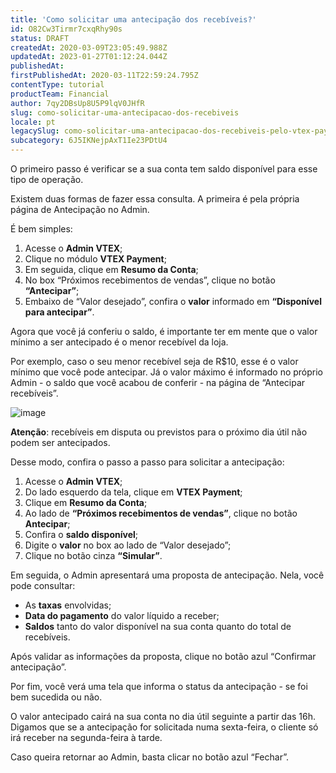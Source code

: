 ```yaml
---
title: 'Como solicitar uma antecipação dos recebíveis?'
id: O82Cw3Tirmr7cxqRhy90s
status: DRAFT
createdAt: 2020-03-09T23:05:49.988Z
updatedAt: 2023-01-27T01:12:24.044Z
publishedAt: 
firstPublishedAt: 2020-03-11T22:59:24.795Z
contentType: tutorial
productTeam: Financial
author: 7qy2DBsUp8U5P9lqV0JHfR
slug: como-solicitar-uma-antecipacao-dos-recebiveis
locale: pt
legacySlug: como-solicitar-uma-antecipacao-dos-recebiveis-pelo-vtex-payment
subcategory: 6J5IKNejpAxT1Ie23PDtU4
---
```


O primeiro passo é verificar se a sua conta tem saldo disponível para esse tipo de operação.

Existem duas formas de fazer essa consulta. A primeira é pela própria página de Antecipação no Admin.

É bem simples:

1. Acesse o __Admin VTEX__;
2. Clique no módulo __VTEX Payment__;
3. Em seguida, clique em __Resumo da Conta__;
4. No box “Próximos recebimentos de vendas”, clique no botão __“Antecipar”__;
5. Embaixo de “Valor desejado”, confira o __valor__ informado em __“Disponível para antecipar”__.

Agora que você já conferiu o saldo, é importante ter em mente que o valor mínimo a ser antecipado é o menor recebível da loja. 

Por exemplo, caso o seu menor recebível seja de R$10, esse é o valor mínimo que você pode antecipar. Já o valor máximo é informado no próprio Admin - o saldo que você acabou de conferir - na página de “Antecipar recebíveis”. 

![image](//images.ctfassets.net/alneenqid6w5/oWY3RyEekfyjuBEjI27m3/18aba6b309f1acb3f945100927d25ead/image.png)

<div class="alert alert-info">
<strong>Atenção</strong>: recebíveis em disputa ou previstos para o próximo dia útil não podem ser antecipados.
</div>

Desse modo, confira o passo a passo para solicitar a antecipação:

1. Acesse o __Admin VTEX__;
2. Do lado esquerdo da tela, clique em __VTEX Payment__;
3. Clique em __Resumo da Conta__;
4. Ao lado de __“Próximos recebimentos de vendas”__, clique no botão __Antecipar__;
5. Confira o __saldo disponível__;
6. Digite o __valor__ no box ao lado de “Valor desejado”;
7. Clique no botão cinza __“Simular”__.

Em seguida, o Admin apresentará uma proposta de antecipação. Nela, você pode consultar: 

- As __taxas__ envolvidas;
- __Data do pagamento__ do valor líquido a receber; 
- __Saldos__ tanto do valor disponível na sua conta quanto do total de recebíveis.

Após validar as informações da proposta, clique no botão azul “Confirmar antecipação”.

Por fim, você verá uma tela que informa o status da antecipação - se foi bem sucedida ou não. 

O valor antecipado cairá na sua conta no dia útil seguinte a partir das 16h. Digamos que se a antecipação for solicitada numa sexta-feira, o cliente só irá receber na segunda-feira à tarde.

Caso queira retornar ao Admin, basta clicar no botão azul “Fechar”.
